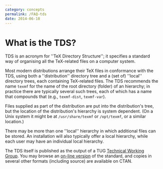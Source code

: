 ```yaml
---
category: concepts
permalink: /FAQ-tds
date: 2014-06-10
---
```


# What is the TDS?

TDS is an acronym for ''TeX Directory Structure''; it
specifies a standard way of organising all the TeX-related files on
a computer system.

Most modern distributions arrange their TeX files in conformance
with the TDS, using both a ''distribution'' directory tree and a
(set of) ''local'' directory trees, each containing TeX-related
files.  The TDS recommends the name `texmf` for the name
of the root directory (folder) of an hierarchy; in practice there are
typically several such trees, each of which has a name that compounds
that (e.g., `texmf-dist`, `texmf-var`).

Files supplied as part of the distribution are put into the
distribution's tree, but the location of the distribution's hierarchy is
system dependent.  (On a Unix system it might be at
`/usr/share/texmf` or `/opt/texmf`, or a similar location.)

There may be more than one ''local'' hierarchy in which additional files
can be stored.  An installation will also typically offer a local
hierarchy, while each user may have an individual local hierarchy.

The TDS itself is published as the output of a TUG 
[Technical Working Group](/FAQ-TUGstar).  You may browse an
[on-line version](http://tug.org/tds/) of the standard, and
copies in several other formats (including source) are available on
CTAN.


